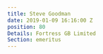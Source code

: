 ```yaml
---
title: Steve Goodman
date: 2019-01-09 16:16:00 Z
position: 80
Details: Fortress GB Limited
Section: emeritus
---
```


